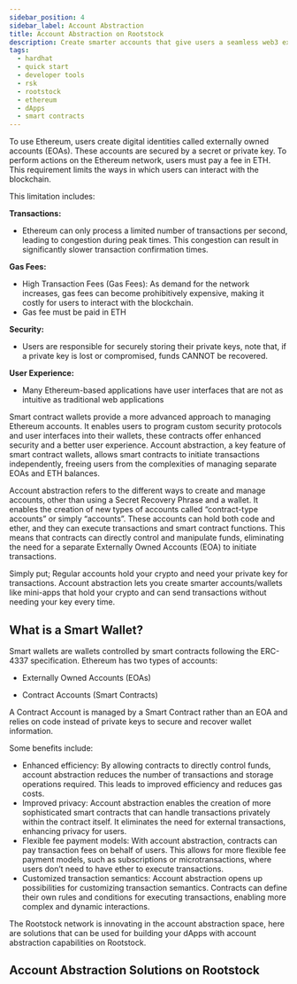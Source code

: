 ```yaml
---
sidebar_position: 4
sidebar_label: Account Abstraction
title: Account Abstraction on Rootstock
description: Create smarter accounts that give users a seamless web3 experience
tags:
  - hardhat
  - quick start
  - developer tools
  - rsk
  - rootstock
  - ethereum
  - dApps
  - smart contracts
---
```


To use Ethereum, users create digital identities called externally owned accounts (EOAs). These accounts are secured by a secret or private key. To perform actions on the Ethereum network, users must pay a fee in ETH. This requirement limits the ways in which users can interact with the blockchain.

This limitation includes:

**Transactions:**

- Ethereum can only process a limited number of transactions per second, leading to congestion during peak times. This congestion can result in significantly slower transaction confirmation times.

**Gas Fees:**

- High Transaction Fees (Gas Fees): As demand for the network increases, gas fees can become prohibitively expensive, making it costly for users to interact with the blockchain.
- Gas fee must be paid in ETH

**Security:**

- Users are responsible for securely storing their private keys, note that, if a private key is lost or compromised, funds CANNOT be recovered.

**User Experience:**

- Many Ethereum-based applications have user interfaces that are not as intuitive as traditional web applications

Smart contract wallets provide a more advanced approach to managing Ethereum accounts. It enables users to program custom security protocols and user interfaces into their wallets, these contracts offer enhanced security and a better user experience. Account abstraction, a key feature of smart contract wallets, allows smart contracts to initiate transactions independently, freeing users from the complexities of managing separate EOAs and ETH balances.

Account abstraction refers to the different ways to create and manage accounts, other than using a Secret Recovery Phrase and a wallet. It enables the creation of new types of accounts called “contract-type accounts” or simply “accounts”. These accounts can hold both code and ether, and they can execute transactions and smart contract functions. This means that contracts can directly control and manipulate funds, eliminating the need for a separate Externally Owned Accounts (EOA) to initiate transactions.

Simply put;
Regular accounts hold your crypto and need your private key for transactions. Account abstraction lets you create smarter accounts/wallets like mini-apps that hold your crypto and can send transactions without needing your key every time.

## What is a Smart Wallet?

Smart wallets are wallets controlled by smart contracts following the ERC-4337 specification. Ethereum has two types of accounts:

- Externally Owned Accounts (EOAs)

- Contract Accounts (Smart Contracts)

A Contract Account is managed by a Smart Contract rather than an EOA and relies on code instead of private keys to secure and recover wallet information.

Some benefits include:

- Enhanced efficiency: By allowing contracts to directly control funds, account abstraction reduces the number of transactions and storage operations required. This leads to improved efficiency and reduces gas costs.
- Improved privacy: Account abstraction enables the creation of more sophisticated smart contracts that can handle transactions privately within the contract itself. It eliminates the need for external transactions, enhancing privacy for users.
- Flexible fee payment models: With account abstraction, contracts can pay transaction fees on behalf of users. This allows for more flexible fee payment models, such as subscriptions or microtransactions, where users don’t need to have ether to execute transactions.
- Customized transaction semantics: Account abstraction opens up possibilities for customizing transaction semantics. Contracts can define their own rules and conditions for executing transactions, enabling more complex and dynamic interactions.

The Rootstock network is innovating in the account abstraction space, here are solutions that can be used for building your dApps with account abstraction capabilities on Rootstock.

## Account Abstraction Solutions on Rootstock

<CardsGrid>
  <CardsGridItem
    title="Etherspot Prime SDK"
    subtitle="account abstraction"
    color="green"
    description="Etherspot is an Account Abstraction infrastructure designed to help developers create an unparalleled user experience for their blockchain protocols on Ethereum and EVM-compatible chains. It is supported on Mainnet and Testnet."
    linkHref="/dev-tools/account-abstraction/etherspot/"
    linkTitle="Build with Etherspot"
  />
  <CardsGridItem
    title="Reown"
    subtitle="account abstraction"
    color="green"
    description="Reown (prev. known as WalletConnect) provides developers with the tools to build user experiences that make digital ownership effortless, intuitive, and secure."
    linkHref="/dev-tools/account-abstraction/reown/"
    linkTitle="Build with Reown"
  />
</CardsGrid>


